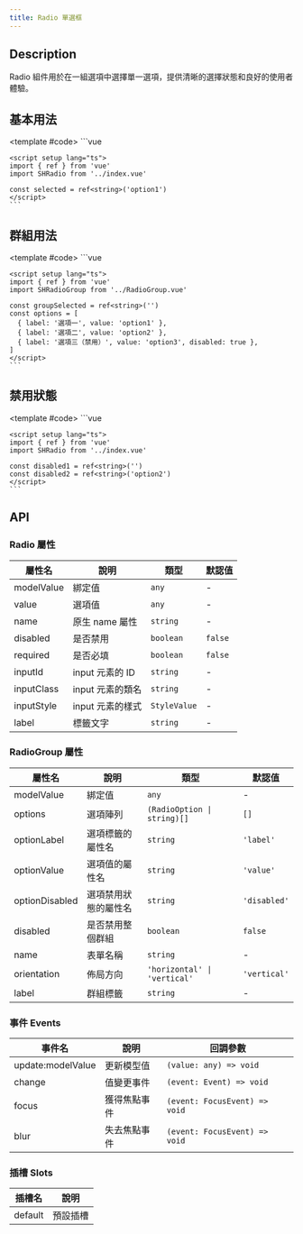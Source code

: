 ```yaml
---
title: Radio 單選框
---
```


## Description

Radio 組件用於在一組選項中選擇單一選項，提供清晰的選擇狀態和良好的使用者體驗。

## 基本用法

<Demo>
  <BasicDemo />

  <template #code>
    ```vue
    <template>
      <div class="demo">
        <h3>Basic Radio</h3>
        <div class="demo__content">
          <SHRadio v-model="selected" value="option1" label="選項一" />
          <SHRadio v-model="selected" value="option2" label="選項二" />
          <SHRadio v-model="selected" value="option3" label="選項三" />
          <p class="mt-4">選中值: {{ selected }}</p>
        </div>
      </div>
    </template>

    <script setup lang="ts">
    import { ref } from 'vue'
    import SHRadio from '../index.vue'

    const selected = ref<string>('option1')
    </script>
    ```
  </template>
</Demo>

## 群組用法

<Demo>
  <GroupDemo />

  <template #code>
    ```vue
    <template>
      <div class="demo">
        <h3>Radio Group</h3>
        <div class="demo__content">
          <SHRadioGroup
            v-model="groupSelected"
            :options="options"
            label="選擇一個選項"
            orientation="vertical"
          />
          <p class="mt-4">選中值: {{ groupSelected }}</p>
        </div>
      </div>
    </template>

    <script setup lang="ts">
    import { ref } from 'vue'
    import SHRadioGroup from '../RadioGroup.vue'

    const groupSelected = ref<string>('')
    const options = [
      { label: '選項一', value: 'option1' },
      { label: '選項二', value: 'option2' },
      { label: '選項三（禁用）', value: 'option3', disabled: true },
    ]
    </script>
    ```
  </template>
</Demo>

## 禁用狀態

<Demo>
  <DisabledDemo />

  <template #code>
    ```vue
    <template>
      <div class="demo">
        <h3>Disabled Radio</h3>
        <div class="demo__content">
          <SHRadio v-model="disabled1" value="option1" label="未選中禁用" disabled />
          <SHRadio v-model="disabled2" value="option2" label="選中禁用" disabled />
        </div>
      </div>
    </template>

    <script setup lang="ts">
    import { ref } from 'vue'
    import SHRadio from '../index.vue'

    const disabled1 = ref<string>('')
    const disabled2 = ref<string>('option2')
    </script>
    ```
  </template>
</Demo>

## API

### Radio 屬性

| 屬性名      | 說明             | 類型                    | 默認值  |
| ----------- | ---------------- | ----------------------- | ------- |
| modelValue  | 綁定值           | `any`                   | -       |
| value       | 選項值           | `any`                   | -       |
| name        | 原生 name 屬性   | `string`                | -       |
| disabled    | 是否禁用         | `boolean`               | `false` |
| required    | 是否必填         | `boolean`               | `false` |
| inputId     | input 元素的 ID  | `string`                | -       |
| inputClass  | input 元素的類名 | `string`                | -       |
| inputStyle  | input 元素的樣式 | `StyleValue`            | -       |
| label       | 標籤文字         | `string`                | -       |

### RadioGroup 屬性

| 屬性名         | 說明                   | 類型                              | 默認值      |
| -------------- | ---------------------- | --------------------------------- | ----------- |
| modelValue     | 綁定值                 | `any`                             | -           |
| options        | 選項陣列               | `(RadioOption \| string)[]`       | `[]`        |
| optionLabel    | 選項標籤的屬性名       | `string`                          | `'label'`   |
| optionValue    | 選項值的屬性名         | `string`                          | `'value'`   |
| optionDisabled | 選項禁用狀態的屬性名   | `string`                          | `'disabled'`|
| disabled       | 是否禁用整個群組       | `boolean`                         | `false`     |
| name           | 表單名稱               | `string`                          | -           |
| orientation    | 佈局方向               | `'horizontal' \| 'vertical'`      | `'vertical'`|
| label          | 群組標籤               | `string`                          | -           |

### 事件 Events

| 事件名              | 說明           | 回調參數                                    |
| ------------------- | -------------- | ------------------------------------------- |
| update:modelValue   | 更新模型值     | `(value: any) => void`                      |
| change              | 值變更事件     | `(event: Event) => void`                    |
| focus               | 獲得焦點事件   | `(event: FocusEvent) => void`               |
| blur                | 失去焦點事件   | `(event: FocusEvent) => void`               |

### 插槽 Slots

| 插槽名  | 說明       |
| ------- | ---------- |
| default | 預設插槽   |

<script setup>
import { SHConfigProvider } from '@/index'
import BasicDemo from '@/components/Radio/demos/Basic.vue'
import GroupDemo from '@/components/Radio/demos/Group.vue'
import DisabledDemo from '@/components/Radio/demos/Disabled.vue'
</script>
